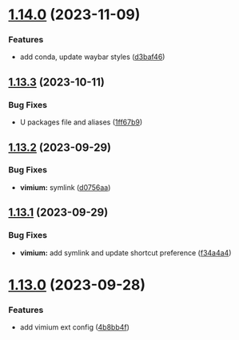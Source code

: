 # [1.14.0](https://github.com/aayushrathor/dotfiles/compare/v1.13.3...v1.14.0) (2023-11-09)


### Features

* add conda, update waybar styles ([d3baf46](https://github.com/aayushrathor/dotfiles/commit/d3baf46ca5c4bf01f4a28da20af56fd80c56d882))



## [1.13.3](https://github.com/aayushrathor/dotfiles/compare/v1.13.2...v1.13.3) (2023-10-11)


### Bug Fixes

* U packages file and aliases ([1ff67b9](https://github.com/aayushrathor/dotfiles/commit/1ff67b901815d548626127900ed5f79f96e8f38c))



## [1.13.2](https://github.com/aayushrathor/dotfiles/compare/v1.13.1...v1.13.2) (2023-09-29)


### Bug Fixes

* **vimium:** symlink ([d0756aa](https://github.com/aayushrathor/dotfiles/commit/d0756aa7fa93311855ae9716b789bd579dba989e))



## [1.13.1](https://github.com/aayushrathor/dotfiles/compare/v1.13.0...v1.13.1) (2023-09-29)


### Bug Fixes

* **vimium:** add symlink and update shortcut preference ([f34a4a4](https://github.com/aayushrathor/dotfiles/commit/f34a4a4797e5499fdaace55544d99298c75a0a61))



# [1.13.0](https://github.com/aayushrathor/dotfiles/compare/v1.12.0...v1.13.0) (2023-09-28)


### Features

* add vimium ext config ([4b8bb4f](https://github.com/aayushrathor/dotfiles/commit/4b8bb4fb73b3d22c102a41edf2f305321063e893))



